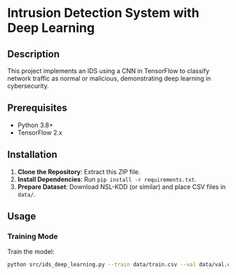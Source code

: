 # Intrusion Detection System with Deep Learning

## Description
This project implements an IDS using a CNN in TensorFlow to classify network traffic as normal or malicious, demonstrating deep learning in cybersecurity.

## Prerequisites
- Python 3.8+
- TensorFlow 2.x

## Installation
1. **Clone the Repository**: Extract this ZIP file.
2. **Install Dependencies**: Run `pip install -r requirements.txt`.
3. **Prepare Dataset**: Download NSL-KDD (or similar) and place CSV files in `data/`.

## Usage
### Training Mode
Train the model:
```bash
python src/ids_deep_learning.py --train data/train.csv --val data/val.csv --test data/test.csv --epochs 50 --batch_size 32 --model model.h5
